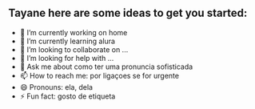 ## Tayane here are some ideas to get you started:

- 🔭 I’m currently working on home
- 🌱 I’m currently learning alura
- 👯 I’m looking to collaborate on ...
- 🤔 I’m looking for help with ...
- 💬 Ask me about como ter uma pronuncia sofisticada
- 📫 How to reach me: por ligaçoes se for urgente
- 😄 Pronouns: ela, dela
- ⚡ Fun fact: gosto de etiqueta


<!--
**tayane98/tayane98** is a ✨ _special_ ✨ repository because its `README.md` (this file) appears on your GitHub profile.

Here are some ideas to get you started:

- 🔭 I’m currently working on ...
- 🌱 I’m currently learning ...
- 👯 I’m looking to collaborate on ...
- 🤔 I’m looking for help with ...
- 💬 Ask me about ...
- 📫 How to reach me: ...
- 😄 Pronouns: ...
- ⚡ Fun fact: ...
-->
